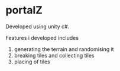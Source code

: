 # portalZ
Developed using unity c#.

Features i developed includes
1. generating the terrain and randomising it
2. breaking tiles and collecting tiles
3. placing of tiles
